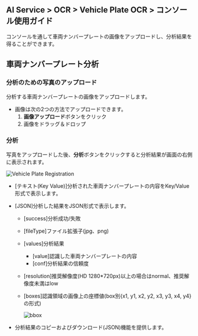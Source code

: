 ## AI Service > OCR > Vehicle Plate OCR > コンソール使用ガイド

コンソールを通して車両ナンバープレートの画像をアップロードし、分析結果を得ることができます。

## 車両ナンバープレート分析


### 分析のための写真のアップロード

分析する車両ナンバープレートの画像をアップロードします。

- 画像は次の2つの方法でアップロードできます。
    1. **画像アップロード**ボタンをクリック
    2. 画像をドラッグ＆ドロップ

### 分析

写真をアップロードした後、**分析**ボタンをクリックすると分析結果が画面の右側に表示されます。

![Vehicle Plate Registration](http://static.toastoven.net/prod_ocr/VehiclePlateOCR_console_ja.png)

* [テキスト(Key Value)]分析された車両ナンバープレートの内容をKey/Value形式で表示します。
* [JSON]分析した結果をJSON形式で表示します。
    * [success]分析成功/失敗
    * [fileType]ファイル拡張子(jpg、png)
    * [values]分析結果
        * [value]認識した車両ナンバープレートの内容
        * [conf]分析結果の信頼度
    * [resolution]推奨解像度(HD 1280*720px)以上の場合はnormal、推奨解像度未満はlow
    * [boxes]認識領域の画像上の座標値(box別{x1, y1, x2, y2, x3, y3, x4, y4}の形式)
    
        ![bbox](http://static.toastoven.net/prod_ocr/bbox.png)
    
* 分析結果のコピーおよびダウンロード(JSON)機能を提供します。 
